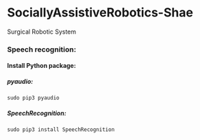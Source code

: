 # SociallyAssistiveRobotics-Shae
Surgical Robotic System


### Speech recognition:
#### Install Python package:
##### pyaudio:
	sudo pip3 pyaudio 
##### SpeechRecognition: 
	sudo pip3 install SpeechRecognition
